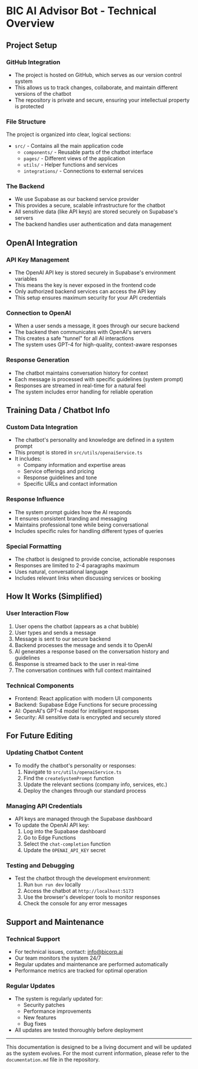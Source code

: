 # BIC AI Advisor Bot - Technical Overview

## Project Setup

### GitHub Integration
- The project is hosted on GitHub, which serves as our version control system
- This allows us to track changes, collaborate, and maintain different versions of the chatbot
- The repository is private and secure, ensuring your intellectual property is protected

### File Structure
The project is organized into clear, logical sections:
- `src/` - Contains all the main application code
  - `components/` - Reusable parts of the chatbot interface
  - `pages/` - Different views of the application
  - `utils/` - Helper functions and services
  - `integrations/` - Connections to external services

### The Backend
- We use Supabase as our backend service provider
- This provides a secure, scalable infrastructure for the chatbot
- All sensitive data (like API keys) are stored securely on Supabase's servers
- The backend handles user authentication and data management

## OpenAI Integration

### API Key Management
- The OpenAI API key is stored securely in Supabase's environment variables
- This means the key is never exposed in the frontend code
- Only authorized backend services can access the API key
- This setup ensures maximum security for your API credentials

### Connection to OpenAI
- When a user sends a message, it goes through our secure backend
- The backend then communicates with OpenAI's servers
- This creates a safe "tunnel" for all AI interactions
- The system uses GPT-4 for high-quality, context-aware responses

### Response Generation
- The chatbot maintains conversation history for context
- Each message is processed with specific guidelines (system prompt)
- Responses are streamed in real-time for a natural feel
- The system includes error handling for reliable operation

## Training Data / Chatbot Info

### Custom Data Integration
- The chatbot's personality and knowledge are defined in a system prompt
- This prompt is stored in `src/utils/openaiService.ts`
- It includes:
  - Company information and expertise areas
  - Service offerings and pricing
  - Response guidelines and tone
  - Specific URLs and contact information

### Response Influence
- The system prompt guides how the AI responds
- It ensures consistent branding and messaging
- Maintains professional tone while being conversational
- Includes specific rules for handling different types of queries

### Special Formatting
- The chatbot is designed to provide concise, actionable responses
- Responses are limited to 2-4 paragraphs maximum
- Uses natural, conversational language
- Includes relevant links when discussing services or booking

## How It Works (Simplified)

### User Interaction Flow
1. User opens the chatbot (appears as a chat bubble)
2. User types and sends a message
3. Message is sent to our secure backend
4. Backend processes the message and sends it to OpenAI
5. AI generates a response based on the conversation history and guidelines
6. Response is streamed back to the user in real-time
7. The conversation continues with full context maintained

### Technical Components
- Frontend: React application with modern UI components
- Backend: Supabase Edge Functions for secure processing
- AI: OpenAI's GPT-4 model for intelligent responses
- Security: All sensitive data is encrypted and securely stored

## For Future Editing

### Updating Chatbot Content
- To modify the chatbot's personality or responses:
  1. Navigate to `src/utils/openaiService.ts`
  2. Find the `createSystemPrompt` function
  3. Update the relevant sections (company info, services, etc.)
  4. Deploy the changes through our standard process

### Managing API Credentials
- API keys are managed through the Supabase dashboard
- To update the OpenAI API key:
  1. Log into the Supabase dashboard
  2. Go to Edge Functions
  3. Select the `chat-completion` function
  4. Update the `OPENAI_API_KEY` secret

### Testing and Debugging
- Test the chatbot through the development environment:
  1. Run `bun run dev` locally
  2. Access the chatbot at `http://localhost:5173`
  3. Use the browser's developer tools to monitor responses
  4. Check the console for any error messages

## Support and Maintenance

### Technical Support
- For technical issues, contact: info@bicorp.ai
- Our team monitors the system 24/7
- Regular updates and maintenance are performed automatically
- Performance metrics are tracked for optimal operation

### Regular Updates
- The system is regularly updated for:
  - Security patches
  - Performance improvements
  - New features
  - Bug fixes
- All updates are tested thoroughly before deployment

---

This documentation is designed to be a living document and will be updated as the system evolves. For the most current information, please refer to the `documentation.md` file in the repository. 